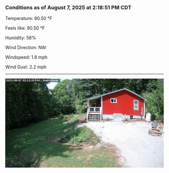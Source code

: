 ### Conditions as of August 7, 2025 at 2:18:51 PM CDT 

Temperature: 90.50 &deg;F

Feels like: 90.50 &deg;F

Humidity: 58%

Wind Direction: NW

Windspeed: 1.8 mph

Wind Gust: 2.2 mph

---

<img src="./images/latest.jpeg"/>

